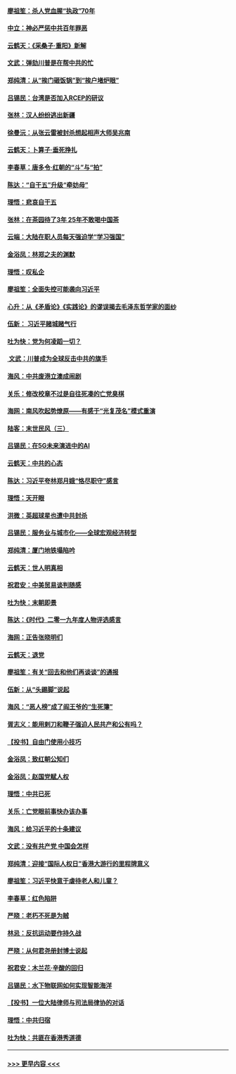 #### [廖祖笙：杀人党血腥“执政”70年](../pages/nsc993/n11745144.md?t=12252222) 
#### [中立：神必严惩中共百年罪恶](../pages/nsc993/n11744970.md?t=12252222) 
#### [云鹤天：《采桑子‧重阳》新解](../pages/nsc993/n11744948.md?t=12252222) 
#### [文武：弹劾川普是在帮中共的忙](../pages/nsc993/n11744758.md?t=12252222) 
#### [郑纯清：从“挨门砸饭锅”到“挨户堵炉眼”](../pages/nsc993/n11744745.md?t=12252222) 
#### [吕锡民：台湾是否加入RCEP的研议](../pages/nsc993/n11744701.md?t=12252222) 
#### [张林：汉人纷纷逃出新疆](../pages/nsc993/n11743530.md?t=12252222) 
#### [徐曼沅：从张云雷被封杀想起相声大师吴兆南](../pages/nsc993/n11741816.md?t=12252222) 
#### [云鹤天：卜算子‧垂死挣扎](../pages/nsc993/n11739956.md?t=12252222) 
#### [李春草：唐多令‧红朝的“斗”与“拍”](../pages/nsc993/n11739830.md?t=12252222) 
#### [陈达：“自干五”升级“牵妨母”](../pages/nsc993/n11739724.md?t=12252222) 
#### [理悟：悲哀自干五](../pages/nsc993/n11739547.md?t=12252222) 
#### [张林：在茶园待了3年 25年不敢喝中国茶](../pages/nsc993/n11739240.md?t=12252222) 
#### [云端：大陆在职人员每天强迫学“学习强国”](../pages/nsc993/n11738735.md?t=12252222) 
#### [金浴凤：林郑之夫的渊默](../pages/nsc993/n11737735.md?t=12252222) 
#### [理悟：叹私企](../pages/nsc993/n11737715.md?t=12252222) 
#### [廖祖笙：全面失控可能袭向习近平](../pages/nsc993/n11737704.md?t=12252222) 
#### [心升：从《矛盾论》《实践论》的谬误揭去毛泽东哲学家的面纱](../pages/nsc993/n11736962.md?t=12252222) 
#### [伍新： 习近平赌城赌气行](../pages/nsc993/n11736929.md?t=12252222) 
#### [吐为快：党为何凌蹈一切？](../pages/nsc993/n11736915.md?t=12252222) 
#### [ 文武：川普成为全球反击中共的旗手](../pages/nsc993/n11736882.md?t=12252222) 
#### [海风：中共废港立澳成闹剧](../pages/nsc993/n11735857.md?t=12252222) 
#### [关乐：修改校章不过是自往死凑的亡党臭棋](../pages/nsc993/n11735097.md?t=12252222) 
#### [海网：南风吹起势燎原——有感于“光复茂名”模式重演](../pages/nsc993/n11732308.md?t=12252222) 
#### [陆客：末世民风（三）](../pages/nsc993/n11732211.md?t=12252222) 
#### [吕锡民：在5G未来演进中的AI](../pages/nsc993/n11730010.md?t=12252222) 
#### [云鹤天：中共的心态](../pages/nsc993/n11729906.md?t=12252222) 
#### [陈达：习近平夸林郑月娥“恪尽职守”感言](../pages/nsc993/n11729881.md?t=12252222) 
#### [理悟：天开眼](../pages/nsc993/n11729699.md?t=12252222) 
#### [洪微：英超球星也遭中共封杀](../pages/nsc993/n11727243.md?t=12252222) 
#### [吕锡民：服务业与城市化——全球宏观经济转型](../pages/nsc993/n11725845.md?t=12252222) 
#### [郑纯清：厦门地铁塌陷吟](../pages/nsc993/n11725813.md?t=12252222) 
#### [云鹤天：世人明真相](../pages/nsc993/n11725621.md?t=12252222) 
#### [祝君安：中美贸易谈判随感](../pages/nsc993/n11725609.md?t=12252222) 
#### [吐为快：末朝即景](../pages/nsc993/n11723365.md?t=12252222) 
#### [陈达：《时代》二零一九年度人物评选感言](../pages/nsc993/n11723337.md?t=12252222) 
#### [海网：正告张晓明们](../pages/nsc993/n11723228.md?t=12252222) 
#### [云鹤天：退党](../pages/nsc993/n11723056.md?t=12252222) 
#### [廖祖笙：有关“回去和他们再谈谈”的通报](../pages/nsc993/n11722442.md?t=12252222) 
#### [伍新：从“头踢脚”说起](../pages/nsc993/n11722429.md?t=12252222) 
#### [海风：“恶人榜”成了阎王爷的“生死簿”](../pages/nsc993/n11722272.md?t=12252222) 
#### [胥志义：能用剌刀和鞭子强迫人民共产和公有吗？](../pages/nsc993/n11720569.md?t=12252222) 
#### [【投书】自由门使用小技巧](../pages/nsc993/n11720180.md?t=12252222) 
#### [金浴凤：致红朝公知们](../pages/nsc993/n11720563.md?t=12252222) 
#### [金浴凤：赵国党赋人权](../pages/nsc993/n11720533.md?t=12252222) 
#### [理悟：中共已死](../pages/nsc993/n11720233.md?t=12252222) 
#### [关乐：亡党眼前事快办该办事](../pages/nsc993/n11719160.md?t=12252222) 
#### [海风：给习近平的十条建议](../pages/nsc993/n11717616.md?t=12252222) 
#### [文武：没有共产党 中国会怎样](../pages/nsc993/n11717584.md?t=12252222) 
#### [郑纯清：迎接“国际人权日”香港大游行的里程牌意义](../pages/nsc993/n11717417.md?t=12252222) 
#### [廖祖笙：习近平快意于虐待老人和儿童？](../pages/nsc993/n11715313.md?t=12252222) 
#### [李春草：红色陷阱](../pages/nsc993/n11715029.md?t=12252222) 
#### [严晓：老朽不死是为贼](../pages/nsc993/n11712910.md?t=12252222) 
#### [林忌：反抗运动要作持久战](../pages/nsc993/n11712623.md?t=12252222) 
#### [严晓：从何君尧册封博士说起](../pages/nsc993/n11712465.md?t=12252222) 
#### [祝君安：木兰花·辛酸的回归](../pages/nsc993/n11712381.md?t=12252222) 
#### [吕锡民：水下物联网如何实现智能海洋](../pages/nsc993/n11711158.md?t=12252222) 
#### [【投书】一位大陆律师与司法局律协的对话](../pages/nsc993/n11709675.md?t=12252222) 
#### [理悟：中共归宿](../pages/nsc993/n11710059.md?t=12252222) 
#### [吐为快：共匪在香港秀道德](../pages/nsc993/n11709979.md?t=12252222) 

----
#### [ >>> 更早内容 <<< ](../indexes/nsc993-earlier.md)
